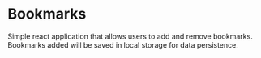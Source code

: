 # Bookmarks
Simple react application that allows users to add and remove bookmarks. Bookmarks added will be saved in local storage for data persistence.
